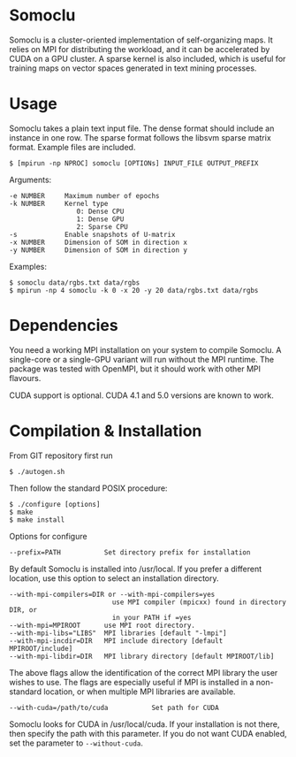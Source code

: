 Somoclu
==
Somoclu is a cluster-oriented implementation of self-organizing maps. It relies on MPI for distributing the workload, and it can be accelerated by CUDA on a GPU cluster. A sparse kernel is also included, which is useful for training maps on vector spaces generated in text mining processes.

Usage
==
Somoclu takes a plain text input file. The dense format should include an instance in one row. The sparse format follows the libsvm sparse matrix format. Example files are included.

    $ [mpirun -np NPROC] somoclu [OPTIONs] INPUT_FILE OUTPUT_PREFIX

Arguments:

    -e NUMBER     Maximum number of epochs
    -k NUMBER     Kernel type
                     0: Dense CPU
                     1: Dense GPU
                     2: Sparse CPU
    -s            Enable snapshots of U-matrix
    -x NUMBER     Dimension of SOM in direction x
    -y NUMBER     Dimension of SOM in direction y

Examples:

    $ somoclu data/rgbs.txt data/rgbs
    $ mpirun -np 4 somoclu -k 0 -x 20 -y 20 data/rgbs.txt data/rgbs

Dependencies
==
You need a working MPI installation on your system to compile Somoclu. A single-core or a single-GPU variant will run without the MPI runtime. The package was tested with OpenMPI, but it should work with other MPI flavours. 

CUDA support is optional. CUDA 4.1 and 5.0 versions are known to work.

Compilation & Installation
==
From GIT repository first run

    $ ./autogen.sh

Then follow the standard POSIX procedure:

    $ ./configure [options]
    $ make
    $ make install


Options for configure

    --prefix=PATH           Set directory prefix for installation


By default Somoclu is installed into /usr/local. If you prefer a
different location, use this option to select an installation
directory.

    --with-mpi-compilers=DIR or --with-mpi-compilers=yes
                              use MPI compiler (mpicxx) found in directory DIR, or
                              in your PATH if =yes
    --with-mpi=MPIROOT      use MPI root directory.
    --with-mpi-libs="LIBS"  MPI libraries [default "-lmpi"]
    --with-mpi-incdir=DIR   MPI include directory [default MPIROOT/include]
    --with-mpi-libdir=DIR   MPI library directory [default MPIROOT/lib]

The above flags allow the identification of the correct MPI library the user wishes to use. The flags are especially useful if MPI is installed in a non-standard location, or when multiple MPI libraries are available.

    --with-cuda=/path/to/cuda           Set path for CUDA

Somoclu looks for CUDA in /usr/local/cuda. If your installation is not there, then specify the path with this parameter. If you do not want CUDA enabled, set the parameter to ```--without-cuda```.
